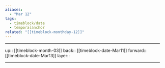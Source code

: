 ```yaml
---
aliases:
  - "Mar 12"
tags:
  - timeblock/date
  - temporalanchor
related: "[[timeblock-monthday-12]]"
---
```




***

up:: [[timeblock-month-03]]
back:: [[timeblock-date-Mar11]]
forward:: [[timeblock-date-Mar13]]
layer:: 

***
